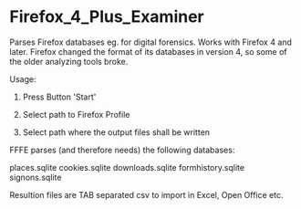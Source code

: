 Firefox_4_Plus_Examiner
===================

Parses Firefox databases eg. for digital forensics. Works with Firefox 4 and later. Firefox changed the format of its databases in version 4, so some of the older analyzing tools broke.

Usage:

1) Press Button 'Start'

2) Select path to Firefox Profile

3) Select path where the output files shall be written

FFFE parses (and therefore needs) the following databases:

places.sqlite
cookies.sqlite
downloads.sqlite
formhistory.sqlite
signons.sqlite


Resultion files are TAB separated csv to import in Excel, Open Office etc.